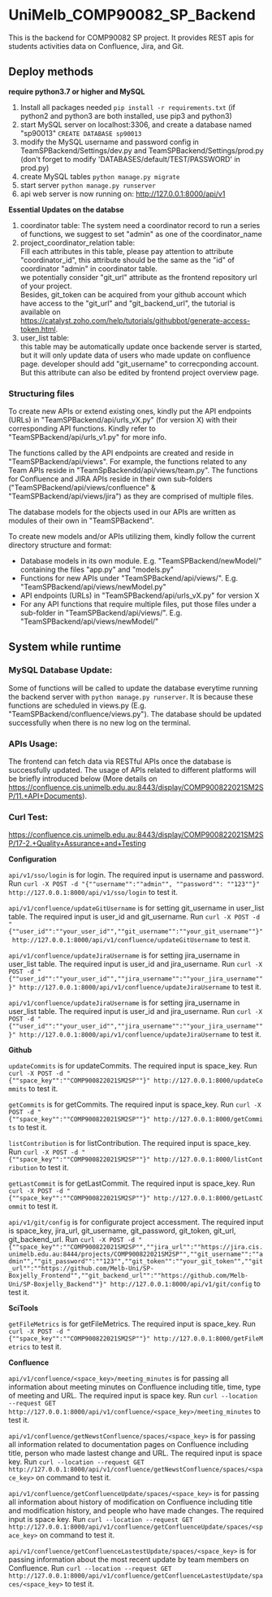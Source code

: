# UniMelb_COMP90082_SP_Backend
This is the backend for COMP90082 SP project.
It provides REST apis for students activities data on Confluence, Jira, and Git.


## Deploy methods

**require python3.7 or higher and MySQL**

1. Install all packages needed `pip install -r requirements.txt` (if python2 and python3 are both installed, use pip3 and python3)
2. start MySQL server on localhost:3306, and create a database named "sp90013" `CREATE DATABASE sp90013`
3. modify the MySQL username and password config in TeamSPBackend/Settings/dev.py and TeamSPBackend/Settings/prod.py (don't forget to modify 'DATABASES/default/TEST/PASSWORD' in prod.py)
4. create MySQL tables `python manage.py migrate`
5. start server `python manage.py runserver`
6. api web server is now running on: http://127.0.0.1:8000/api/v1

**Essential Updates on the databse**

1. coordinator table:
The system need a coordinator record to run a series of functions, we suggest to set "admin" as one of the coordinator_name  
2. project_coordinator_relation table:  
Fill each attributes in this table, please pay attention to attribute "coordinator_id", this attribute should be the same as the "id" of coordinator "admin" in coordinator table.  
we potentially consider "git_url" attribute as the frontend repository url of your project.  
Besides, git_token can be acquired from your github account which have access to the "git_url" and "git_backend_url", the tutorial is available on https://catalyst.zoho.com/help/tutorials/githubbot/generate-access-token.html.  
3. user_list table:  
this table may be automatically update once backende server is started, but it will only update data of users who made update on confluence page. developer should add "git_username" to correcponding account. But this attribute can also be edited by frontend project overview page.


### Structuring files

To create new APIs or extend existing ones, kindly put the API endpoints (URLs) in "TeamSPBackend/api/urls_vX.py" (for version X) with their corresponding API functions. Kindly refer to "TeamSPBackend/api/urls_v1.py" for more info.

The functions called by the API endpoints are created and reside in "TeamSPBackend/api/views". For example, the functions related to any Team APIs reside in "TeamSpBackendd/api/views/team.py". The functions for Confluence and JIRA APIs reside in their own sub-folders ("TeamSPBackend/api/views/confluence" & "TeamSPBackend/api/views/jira") as they are comprised of multiple files.

The database models for the objects used in our APIs are written as modules of their own in "TeamSPBackend".

To create new models and/or APIs utilizing them, kindly follow the current directory structure and format:

- Database models in its own module. E.g. "TeamSPBackend/newModel/" containing the files "app.py" and "models.py"  
- Functions for new APIs under "TeamSPBackend/api/views/". E.g. "TeamSPBackend/api/views/newModel.py"  
- API endpoints (URLs) in "TeamSPBackend/api/urls_vX.py" for version X  
- For any API functions that require multiple files, put those files under a sub-folder in "TeamSPBackend/api/views/". E.g. "TeamSPBackend/api/views/newModel/"   

## System while runtime 

### MySQL Database Update:

Some of functions will be called to update the database everytime running the backend server with `python manage.py runserver`. It is because these functions are scheduled in views.py (E.g. "TeamSPBackend/confluence/views.py"). The database should be updated successfully when there is no new log on the terminal. 

### APIs Usage:

The frontend can fetch data via RESTful APIs once the database is successfully updated. The usage of APIs related to different platforms will be briefly introduced below (More details on https://confluence.cis.unimelb.edu.au:8443/display/COMP900822021SM2SP/11.+API+Documents). 

### Curl Test:

https://confluence.cis.unimelb.edu.au:8443/display/COMP900822021SM2SP/17-2.+Quality+Assurance+and+Testing  

**Configuration** 

`api/v1/sso/login` is for login. The required input is username and password. Run `curl -X POST -d "{""username"":""admin"", ""password"": ""123""}" http://127.0.0.1:8000/api/v1/sso/login` to test it.   

`api/v1/confluence/updateGitUsername` is for setting git_username in user_list table. The required input is user_id and git_username. Run `curl -X POST -d "{""user_id"":""your_user_id"",""git_username"":""your_git_username""}" http://127.0.0.1:8000/api/v1/confluence/updateGitUsername` to test it. 

`api/v1/confluence/updateJiraUsername` is for setting jira_username in user_list table. The required input is user_id and jira_username. Run `curl -X POST -d "{""user_id"":""your_user_id"",""jira_username"":""your_jira_username""}" http://127.0.0.1:8000/api/v1/confluence/updateJiraUsername` to test it. 

`api/v1/confluence/updateJiraUsername` is for setting jira_username in user_list table. The required input is user_id and jira_username. Run `curl -X POST -d "{""user_id"":""your_user_id"",""jira_username"":""your_jira_username""}" http://127.0.0.1:8000/api/v1/confluence/updateJiraUsername` to test it. 


**Github** 

`updateCommits` is for updateCommits. The required input is space_key. Run `curl -X POST -d "{""space_key"":""COMP900822021SM2SP""}" http://127.0.0.1:8000/updateCommits` to test it.   

`getCommits` is for getCommits. The required input is space_key. Run `curl -X POST -d "{""space_key"":""COMP900822021SM2SP""}" http://127.0.0.1:8000/getCommits` to test it.   

`listContribution` is for listContribution. The required input is space_key. Run `curl -X POST -d "{""space_key"":""COMP900822021SM2SP""}" http://127.0.0.1:8000/listContribution` to test it.   

`getLastCommit` is for getLastCommit. The required input is space_key. Run `curl -X POST -d "{""space_key"":""COMP900822021SM2SP""}" http://127.0.0.1:8000/getLastCommit` to test it.   

`api/v1/git/config` is for configurate project accessment. The required input is space_key, jira_url, git_username, git_password, git_token, git_url, git_backend_url. Run `curl -X POST -d "{""space_key"":""COMP900822021SM2SP"",""jira_url"":""https://jira.cis.unimelb.edu.au:8444/projects/COMP900822021SM2SP"",""git_username"":""admin"",""git_password"":""123"",""git_token"":""your_git_token"",""git_url"":""https://github.com/Melb-Uni/SP-Boxjelly_Frontend"",""git_backend_url"":""https://github.com/Melb-Uni/SP-Boxjelly_Backend""}" http://127.0.0.1:8000/api/v1/git/config` to test it.   


**SciTools** 

`getFileMetrics` is for getFileMetrics. The required input is space_key. Run `curl -X POST -d "{""space_key"":""COMP900822021SM2SP""}" http://127.0.0.1:8000/getFileMetrics` to test it.   


**Confluence**  

`api/v1/confluence/<space_key>/meeting_minutes` is for passing all information about meeting minutes on Confluence including title, time, type of meeting and URL. The required input is space key. Run `curl --location --request GET http://127.0.0.1:8000/api/v1/confluence/<space_key>/meeting_minutes` to test it.   

`api/v1/confluence/getNewstConfluence/spaces/<space_key>` is for passing all information related to documentation pages on Confluence including title, person who made lastest change and URL. The required input is space key. Run `curl --location --request GET http://127.0.0.1:8000/api/v1/confluence/getNewstConfluence/spaces/<space_key>` on command to test it.  

`api/v1/confluence/getConfluenceUpdate/spaces/<space_key>` is for passing all information about history of modification on Confluence including title and modification history, and people who have made changes. The required input is space key. Run `curl --location --request GET http://127.0.0.1:8000/api/v1/confluence/getConfluenceUpdate/spaces/<space_key>` on command to test it.  

`api/v1/confluence/getConfluenceLastestUpdate/spaces/<space_key>` is for passing information about the most recent update by team members on Confluence. Run `curl --location --request GET http://127.0.0.1:8000/api/v1/confluence/getConfluenceLastestUpdate/spaces/<space_key>` to test it.  


